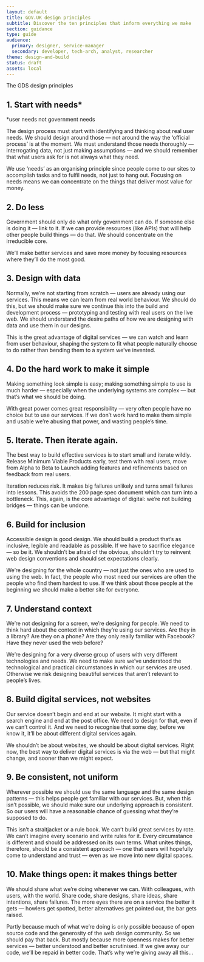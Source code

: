 ```yaml
---
layout: default
title: GOV.UK design principles
subtitle: Discover the ten principles that inform everything we make
section: guidance
type: guide
audience: 
  primary: designer, service-manager
  secondary: developer, tech-arch, analyst, researcher
theme: design-and-build
status: draft
assets: local
---
```


The GDS design principles

## 1. Start with needs*

*user needs not government needs

The design process must start with identifying and thinking about real user needs. We should design around those — not around the way the ‘official process’ is at the moment. We must understand those needs thoroughly — interrogating data, not just making assumptions — and we should remember that what users ask for is not always what they need.

We use ‘needs’ as an organising principle since people come to our sites to accomplish tasks and to fulfil needs, not just to hang out. Focusing on needs means we can concentrate on the things that deliver most value for money.

## 2. Do less
Government should only do what only government can do. If someone else is doing it — link to it. If we can provide resources (like APIs) that will help other people build things — do that. We should concentrate on the irreducible core.

We’ll make better services and save more money by focusing resources where they’ll do the most good.

## 3. Design with data
Normally, we’re not starting from scratch — users are already using our services. This means we can learn from real world behaviour. We should do this, but we should make sure we continue this into the build and development process — prototyping and testing with real users on the live web. We should understand the desire paths of how we are designing with data and use them in our designs.

This is the great advantage of digital services — we can watch and learn from user behaviour, shaping the system to fit what people naturally choose to do rather than bending them to a system we’ve invented.

## 4. Do the hard work to make it simple
Making something look simple is easy; making something simple to use is much harder — especially when the underlying systems are complex — but that’s what we should be doing.

With great power comes great responsibility — very often people have no choice but to use our services. If we don’t work hard to make them simple and usable we’re abusing that power, and wasting people’s time.

## 5. Iterate. Then iterate again.

The best way to build effective services is to start small and iterate wildly. Release Minimum Viable Products early, test them with real users, move from Alpha to Beta to Launch adding features and refinements based on feedback from real users.

Iteration reduces risk. It makes big failures unlikely and turns small failures into lessons. This avoids the 200 page spec document which can turn into a bottleneck. This, again, is the core advantage of digital: we’re not building bridges — things can be undone.

## 6. Build for inclusion

Accessible design is good design. We should build a product that’s as inclusive, legible and readable as possible. If we have to sacrifice elegance — so be it. We shouldn’t be afraid of the obvious, shouldn’t try to reinvent web design conventions and should set expectations clearly.

We’re designing for the whole country — not just the ones who are used to using the web. In fact, the people who most need our services are often the people who find them hardest to use. If we think about those people at the beginning we should make a better site for everyone.

## 7. Understand context

We’re not designing for a screen, we’re designing for people. We need to think hard about the context in which they’re using our services. Are they in a library? Are they on a phone? Are they only really familiar with Facebook? Have they never used the web before?

We’re designing for a very diverse group of users with very different technologies and needs. We need to make sure we’ve understood the technological and practical circumstances in which our services are used. Otherwise we risk designing beautiful services that aren’t relevant to people’s lives.

## 8. Build digital services, not websites

Our service doesn’t begin and end at our website. It might start with a search engine and end at the post office. We need to design for that, even if we can’t control it. And we need to recognise that some day, before we know it, it’ll be about different digital services again.

We shouldn’t be about websites, we should be about digital services. Right now, the best way to deliver digital services is via the web — but that might change, and sooner than we might expect.

## 9. Be consistent, not uniform

Wherever possible we should use the same language and the same design patterns — this helps people get familiar with our services. But, when this isn’t possible, we should make sure our underlying approach is consistent. So our users will have a reasonable chance of guessing what they’re supposed to do.

This isn’t a straitjacket or a rule book. We can’t build great services by rote. We can’t imagine every scenario and write rules for it. Every circumstance is different and should be addressed on its own terms. What unites things, therefore, should be a consistent approach — one that users will hopefully come to understand and trust — even as we move into new digital spaces.

## 10. Make things open: it makes things better

We should share what we’re doing whenever we can. With colleagues, with users, with the world. Share code, share designs, share ideas, share intentions, share failures. The more eyes there are on a service the better it gets — howlers get spotted, better alternatives get pointed out, the bar gets raised.

Partly because much of what we’re doing is only possible because of open source code and the generosity of the web design community. So we should pay that back. But mostly because more openness makes for better services — better understood and better scrutinised. If we give away our code, we’ll be repaid in better code. That’s why we’re giving away all this...
